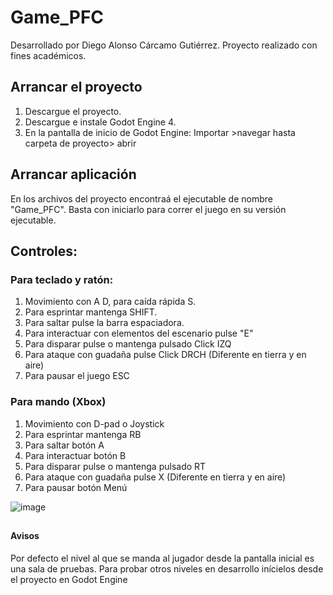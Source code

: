 # Game_PFC
Desarrollado por Diego Alonso Cárcamo Gutiérrez.
Proyecto realizado con fines académicos.

## Arrancar el proyecto
1. Descargue el proyecto.
2. Descargue e instale Godot Engine 4.
3. En la pantalla de inicio de Godot Engine: Importar >navegar hasta carpeta de proyecto> abrir

## Arrancar aplicación
En los archivos del proyecto encontraá el ejecutable de nombre "Game_PFC". Basta con iniciarlo para correr el juego en su versión ejecutable.

## Controles:
### Para teclado y ratón:
1. Movimiento con A D, para caída rápida S.
2. Para esprintar mantenga SHIFT.
3. Para saltar pulse la barra espaciadora.
4. Para interactuar con elementos del escenario pulse "E"
5. Para disparar pulse o mantenga pulsado Click IZQ
6. Para ataque con guadaña pulse Click DRCH (Diferente en tierra y en aire)
7. Para pausar el juego ESC
### Para mando (Xbox)
1. Movimiento con D-pad o Joystick
2. Para esprintar mantenga RB
3. Para saltar botón A
4. Para interactuar botón B
5. Para disparar pulse o mantenga pulsado RT
6. Para ataque con guadaña pulse X (Diferente en tierra y en aire)
7. Para pausar botón Menú

![image](https://github.com/diegoCarcamoGutierrez/Game_PFC/assets/113419882/91736f7c-a0c3-455b-934a-9d22011ab875)


##
#### Avisos
Por defecto el nivel al que se manda al jugador desde la pantalla inicial es una sala de pruebas. Para probar otros niveles en desarrollo inícielos desde el proyecto en Godot Engine
